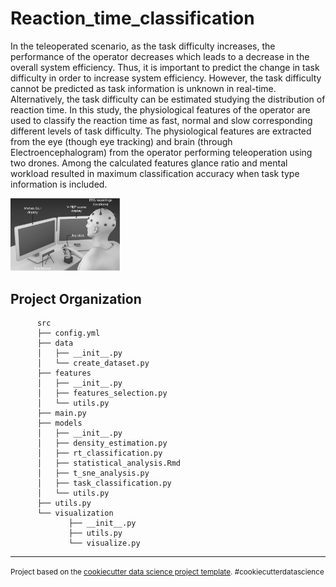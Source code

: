 Reaction_time_classification
==============================

In the teleoperated scenario, as the task difficulty increases, the performance of the operator decreases which leads to a decrease in the overall system efficiency. Thus, it is important to predict the change in task difficulty in order to increase system efficiency. However, the task difficulty cannot be predicted as task information is unknown in real-time. Alternatively, the task difficulty can be estimated studying the distribution of reaction time. In this study, the physiological features of the operator are used to classify the reaction time as fast, normal and slow corresponding different levels of task difficulty. The physiological features are extracted from the eye (though eye tracking) and brain (through Electroencephalogram) from the operator performing teleoperation using two drones. Among the calculated features glance ratio and mental workload resulted in maximum classification accuracy when task type information is included.

<img  align="..." src="/docs/tele_opreration_setup.png" alt="reaction_time" width="175"/>


Project Organization
------------
          src
          ├── config.yml
          ├── data
          │   ├── __init__.py
          │   └── create_dataset.py
          ├── features
          │   ├── __init__.py
          │   ├── features_selection.py
          │   └── utils.py
          ├── main.py
          ├── models
          │   ├── __init__.py
          │   ├── density_estimation.py
          │   ├── rt_classification.py
          │   ├── statistical_analysis.Rmd
          │   ├── t_sne_analysis.py
          │   ├── task_classification.py
          │   └── utils.py
          ├── utils.py
          └── visualization
                 ├── __init__.py
                 ├── utils.py
                 └── visualize.py

------------
<p><small>Project based on the <a target="_blank" href="https://drivendata.github.io/cookiecutter-data-science/">cookiecutter data science project template</a>. #cookiecutterdatascience</small></p>
